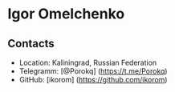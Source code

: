 # Igor Omelchenko
## Contacts
* Location: Kaliningrad, Russian Federation
* Telegramm: [@Porokq] (https://t.me/Porokq)
* GitHub: [ikorom] (https://github.com/ikorom)
